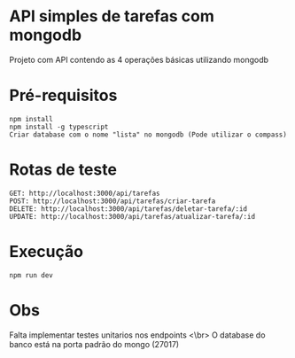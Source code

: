 # API simples de tarefas com mongodb
Projeto com API contendo as 4 operações básicas utilizando mongodb 

# Pré-requisitos

`npm install`  </br>
`npm install -g typescript`  </br>
`Criar database com o nome "lista" no mongodb (Pode utilizar o compass)`  </br>


# Rotas de teste

`GET: http://localhost:3000/api/tarefas` </br>
`POST: http://localhost:3000/api/tarefas/criar-tarefa` </br>
`DELETE: http://localhost:3000/api/tarefas/deletar-tarefa/:id` </br>
`UPDATE: http://localhost:3000/api/tarefas/atualizar-tarefa/:id` </br>

# Execução

`npm run dev`

# Obs

Falta implementar testes unitarios nos endpoints <\br>
O database do banco está na porta padrão do mongo (27017)
